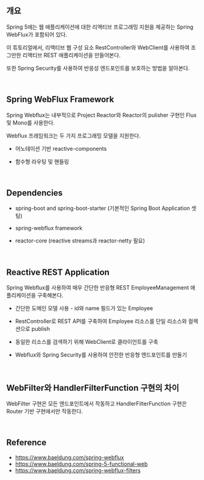 ## 개요

Spring 5에는 웹 애플리케이션에 대한 리액티브 프로그래밍 지원을 제공하는 Spring WebFlux가 포함되어 있다.

이 튜토리얼에서, 리액티브 웹 구성 요소 RestController와 WebClient를 사용하여 조그만한 리액티브 REST 애플리케이션을 만들어본다.

또한 Spring Security를 사용하여 반응성 엔드포인트를 보호하는 방법을 알아본다.

<br>

## Spring WebFlux Framework

Spring Webflux는 내부적으로 Project Reactor와 Reactor의 pulisher 구현인 Flux 및 Mono를 사용한다.

Webflux 프레임워크는 두 가지 프로그래밍 모델을 지원한다.

- 어노테이션 기반 reactive-components

- 함수형 라우팅 및 핸들링

<br>

## Dependencies

- spring-boot and spring-boot-starter (기본적인 Spring Boot Application 셋팅)

- spring-webflux framework

- reactor-core (reactive streams과 reactor-netty 필요)

<br>

## Reactive REST Application

Spring Webflux를 사용하여 매우 간단한 반응형 REST EmployeeManagement 애플리케이션을 구축해본다.

- 간단한 도메인 모델 사용 - id와 name 필드가 있는 Employee

- RestController로 REST API를 구축하여 Employee 리소스를 단일 리소스와 컬렉션으로 publish

- 동일한 리소스를 검색하기 위해 WebClient로 클라이언트를 구축

- Webflux와 Spring Security를 사용하여 안전한 반응형 엔드포인트를 만들기

<br>

## WebFilter와 HandlerFilterFunction 구현의 차이

WebFilter 구현은 모든 엔드포인트에서 작동하고 HandlerFilterFunction 구현은 Router 기반 구현에서만 작동한다.

<br>

## Reference

- https://www.baeldung.com/spring-webflux
- https://www.baeldung.com/spring-5-functional-web
- https://www.baeldung.com/spring-webflux-filters